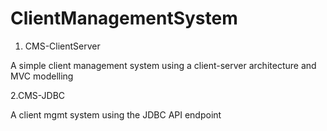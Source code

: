 # ClientManagementSystem
1. CMS-ClientServer

A simple client management system using a client-server architecture and MVC modelling

2.CMS-JDBC

A client mgmt system using the JDBC API endpoint
